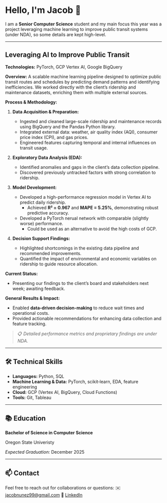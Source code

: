 # Hello, I'm Jacob 👋

I am a **Senior Computer Science** student and my main focus this year was a project leveraging machine learning to improve public transit systems (under NDA), so some details are kept high-level.

---

## Leveraging AI to Improve Public Transit

**Technologies:** PyTorch, GCP Vertex AI, Google BigQuery

**Overview:**
A scalable machine learning pipeline designed to optimize public transit routes and schedules by predicting demand patterns and identifying inefficiencies. We worked directly with the client’s ridership and maintenance datasets, enriching them with multiple external sources.

**Process & Methodology:**

1. **Data Acquisition & Preparation:**

   * Ingested and cleaned large-scale ridership and maintenance records using BigQuery and the Pandas Python library.
   * Integrated external data: weather, air quality index (AQI), consumer price index (CPI), and gas prices.
   * Engineered features capturing temporal and internal influences on transit usage.
2. **Exploratory Data Analysis (EDA):**

   * Identified anomalies and gaps in the client’s data collection pipeline.
   * Discovered previously untracked factors with strong correlation to ridership.
3. **Model Development:**

   * Developed a high-performance regression model in Vertex AI to predict daily ridership.
        * Achieved **R² = 0.967** and **MAPE = 5.25%**, demonstrating robust predictive accuracy.
   * Developed a PyTorch nerual network with comparable (slightly worse) performance.
        * Could be used as an alternative to avoid the high costs of GCP.

4. **Decision Support Findings:**

   * Highlighted shortcomings in the existing data pipeline and recommended improvements.
   * Quantified the impact of environmental and economic variables on ridership to guide resource allocation.

**Current Status:**

* Presenting our findings to the client’s board and stakeholders next week; awaiting feedback.

**General Results & Impact:**

* Enabled **data-driven decision-making** to reduce wait times and operational costs.
* Provided actionable recommendations for enhancing data collection and feature tracking.

> 📋 *Detailed performance metrics and proprietary findings are under NDA.*

---

## 🛠️ Technical Skills

* **Languages:** Python, SQL
* **Machine Learning & Data:** PyTorch, scikit‑learn, EDA, feature engineering
* **Cloud:** GCP (Vertex AI, BigQuery, Cloud Functions)
* **Tools:** Git, Tableau

---

## 📚 Education

**Bachelor of Science in Computer Science**

Oregon State Univeristy

*Expected Graduation:* December 2025


---

## 📫 Contact

Feel free to reach out for collaborations or questions:
✉️ [jacobnunez99@gmail.com](mailto:jacobnunez99@gmail.com)
🔗 [LinkedIn](https://www.linkedin.com/in/jacob-nunez-135377130/)
